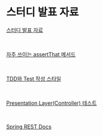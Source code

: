 # 스터디 발표 자료  

[스터디 발표 자료](https://jiinhong.github.io/posts/%EC%8A%A4%ED%94%84%EB%A7%81-%EB%B6%80%ED%8A%B8%EC%97%90%EC%84%9C-%ED%85%8C%EC%8A%A4%ED%8A%B8-%EC%BD%94%EB%93%9C-%EC%9E%91%EC%84%B1/)

<br>

[자주 쓰이는 assertThat 메서드](https://jiinhong.github.io/posts/%EC%9E%90%EC%A3%BC-%EC%93%B0%EC%9D%B4%EB%8A%94-assertThat-%EB%A9%94%EC%84%9C%EB%93%9C-copy/)

<br>

[TDD와 Test 작성 스타일](https://jiinhong.github.io/posts/TDD%EC%99%80-Test-%EC%9E%91%EC%84%B1-%EC%8A%A4%ED%83%80%EC%9D%BC/)

<br>

[Presentation Layer(Controller) 테스트](https://jiinhong.github.io/posts/Presentation-Layer(Controller)-%ED%85%8C%EC%8A%A4%ED%8A%B8-copy/)

<br>

[Spring REST Docs](https://jiinhong.github.io/posts/Spring-REST-Docs/)
